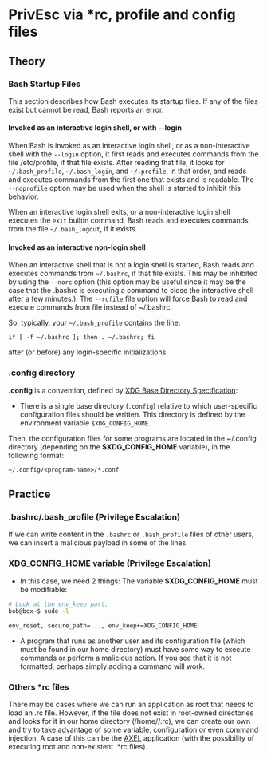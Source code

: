 # PrivEsc via \*rc, profile and config files

## Theory

### Bash Startup Files

This section describes how Bash executes its startup files. If any of the files exist but cannot be read, Bash reports an error.

#### **Invoked as an interactive login shell, or with --login**

When Bash is invoked as an interactive login shell, or as a non-interactive shell with the `--login` option, it first reads and executes commands from the file /etc/profile, if that file exists. After reading that file, it looks for `~/.bash_profile`, `~/.bash_login`, and `~/.profile`, in that order, and reads and executes commands from the first one that exists and is readable. The `--noprofile` option may be used when the shell is started to inhibit this behavior.

When an interactive login shell exits, or a non-interactive login shell executes the `exit` builtin command, Bash reads and executes commands from the file `~/.bash_logout`, if it exists.

#### **Invoked as an interactive non-login shell**

When an interactive shell that is not a login shell is started, Bash reads and executes commands from `~/.bashrc`, if that file exists. This may be inhibited by using the `--norc` option (this option may be useful since it may be the case that the .bashrc is executing a command to close the interactive shell after a few minutes.). The `--rcfile` file option will force Bash to read and execute commands from file instead of \~/.bashrc.

So, typically, your `~/.bash_profile` contains the line:

```
if [ -f ~/.bashrc ]; then . ~/.bashrc; fi
```

after (or before) any login-specific initializations.

### .config directory

**.config** is a convention, defined by [XDG Base Directory Specification](https://specifications.freedesktop.org/basedir-spec/basedir-spec-latest.html):

* There is a single base directory (`.config`) relative to which user-specific configuration files should be written. This directory is defined by the environment variable `$XDG_CONFIG_HOME`.

Then, the configuration files for some programs are located in the \~/.config directory (depending on the **$XDG\_CONFIG\_HOME** variable), in the following format:

```
~/.config/<program-name>/*.conf
```

## Practice

### .bashrc/.bash\_profile (Privilege Escalation)

If we can write content in the `.bashrc` or `.bash_profile` files of other users, we can insert a malicious payload in some of the lines.

### **XDG\_CONFIG\_HOME** variable (Privilege Escalation)

* In this case, we need 2 things: The variable **$XDG\_CONFIG\_HOME** must be modifiable:

```bash
# Look at the env_keep part:
bob@box~$ sudo -l

env_reset, secure_path=..., env_keep+=XDG_CONFIG_HOME
```

* A program that runs as another user and its configuration file (which must be found in our home directory) must have some way to execute commands or perform a malicious action. If you see that it is not formatted, perhaps simply adding a command will work.

### Others \*rc files

There may be cases where we can run an application as root that needs to load an .rc file. However, if the file does not exist in root-owned directories and looks for it in our home directory (/home//.rc), we can create our own and try to take advantage of some variable, configuration or even command injection. A case of this can be the [AXEL](https://github.com/axel-download-accelerator/axel) application (with the possibility of executing root and non-existent .\*rc files).
